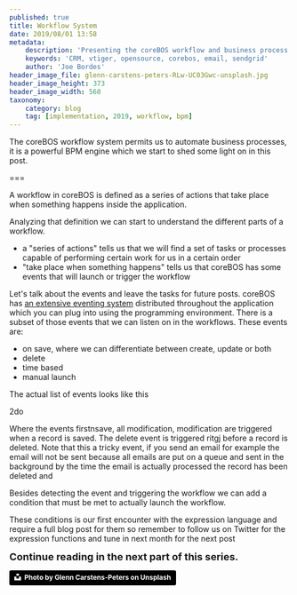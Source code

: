 ```yaml
---
published: true
title: Workflow System
date: 2019/08/01 13:58
metadata:
    description: 'Presenting the coreBOS workflow and business process management system'
    keywords: 'CRM, vtiger, opensource, corebos, email, sendgrid'
    author: 'Joe Bordes'
header_image_file: glenn-carstens-peters-RLw-UC03Gwc-unsplash.jpg
header_image_height: 373
header_image_width: 560
taxonomy:
    category: blog
    tag: [implementation, 2019, workflow, bpm]
---
```


The coreBOS workflow system permits us to automate business processes, it is a powerful BPM engine which we start to shed some light on in this post.

===

A workflow in coreBOS is defined as a series of actions that take place when something happens inside the application.

Analyzing that definition we can start to understand the different parts of a workflow.

  - a "series of actions" tells us that we will find a set of tasks or processes capable of performing certain work for us in a certain order
  - "take place when something happens" tells us that coreBOS has some events that will launch or trigger the workflow

Let's talk about the events and leave the tasks for future posts. coreBOS has [an extensive eventing system](2do) distributed throughout the application which you can plug into using the programming environment. There is a subset of those events that we can listen on in the workflows. These events are:

  - on save, where we can differentiate between create, update or both
  - delete
  - time based
  - manual launch

The actual list of events looks like this

2do

Where the events firstnsave, all modification, modification are triggered when a record is saved. The delete event is triggered ritgj before a record is deleted. Note that this a tricky event, if you send an email for example the email will not be sent because all emails are put on a queue and sent in the background by the time the email is actually processed the record has been deleted and 


Besides detecting the event and triggering the workflow we can add a condition that must be met to actually launch the workflow.

These conditions is our first encounter with the expression language and require a full blog post for them so remember to follow us on Twitter for the expression functions and tune in next month for the next post

**<span style="font-size:large">Continue reading in the next part of this series.</span>**

<a style="background-color:black;color:white;text-decoration:none;padding:4px 6px;font-family:-apple-system, BlinkMacSystemFont, &quot;San Francisco&quot;, &quot;Helvetica Neue&quot;, Helvetica, Ubuntu, Roboto, Noto, &quot;Segoe UI&quot;, Arial, sans-serif;font-size:12px;font-weight:bold;line-height:1.2;display:inline-block;border-radius:3px" href="https://unsplash.com/@glenncarstenspeters?utm_medium=referral&amp;utm_campaign=photographer-credit&amp;utm_content=creditBadge" target="_blank" rel="noopener noreferrer" title="Download free do whatever you want high-resolution photos from Glenn Carstens-Peters"><span style="display:inline-block;padding:2px 3px"><svg xmlns="http://www.w3.org/2000/svg" style="height:12px;width:auto;position:relative;vertical-align:middle;top:-2px;fill:white" viewBox="0 0 32 32"><title>unsplash-logo</title><path d="M10 9V0h12v9H10zm12 5h10v18H0V14h10v9h12v-9z"></path></svg></span><span style="display:inline-block;padding:2px 3px">Photo by Glenn Carstens-Peters on Unsplash</span></a>
